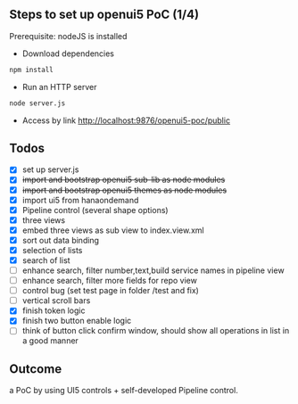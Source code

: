 Steps to set up openui5 PoC (1/4)
--------------
Prerequisite: nodeJS is installed

 * Download dependencies
```sh
npm install
```
 * Run an HTTP server
```sh
node server.js
```
 * Access by link [http://localhost:9876/openui5-poc/public](http://localhost:9876/openui5-poc/public)

Todos
--------------
- [x] set up server.js
- [x] ~~import and bootstrap openui5 sub-lib as node modules~~
- [x] ~~import and bootstrap openui5 themes as node modules~~
- [x] import ui5 from hanaondemand
- [x] Pipeline control (several shape options)
- [x] three views
- [x] embed three views as sub view to index.view.xml
- [x] sort out data binding
- [x] selection of lists
- [x] search of list
- [ ] enhance search, filter number,text,build service names in pipeline view
- [ ] enhance search, filter more fields for repo view
- [ ] control bug (set test page in folder /test and fix)
- [ ] vertical scroll bars
- [x] finish token logic
- [x] finish two button enable logic
- [ ] think of button click confirm window, should show all operations in list in a good manner

Outcome
--------------
a PoC by using UI5 controls + self-developed Pipeline control.